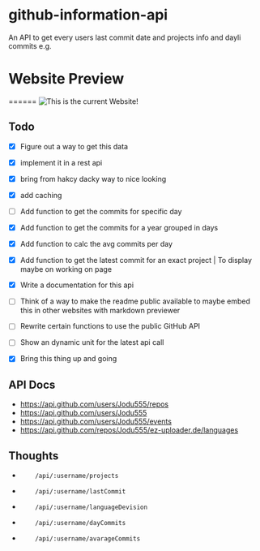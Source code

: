 # github-information-api
An API to get every users last commit date and projects info and dayli commits e.g.

# Website Preview
======
![This is the current Website!](https://images.jodu555.de/37ea532654e9243383fab095cfa9c1e3.png "This is the current Website!")

## Todo
* [x] Figure out a way to get this data
* [x] implement it in a rest api
* [x] bring from hakcy dacky way to nice looking
* [x] add caching
* [ ] Add function to get the commits for specific day
* [x] Add function to get the commits for a year grouped in days
* [x] Add function to calc the avg commits per day
* [x] Add function to get the latest commit for an exact project | To display maybe on working on page
* [x] Write a documentation for this api
* [ ] Think of a way to make the readme public available to maybe embed this in other websites with markdown previewer
* [ ] Rewrite certain functions to use the public GitHub API
* [ ] Show an dynamic unit for the latest api call
* [x] Bring this thing up and going


## API Docs
*   https://api.github.com/users/Jodu555/repos
*   https://api.github.com/users/Jodu555
*   https://api.github.com/users/Jodu555/events
*   https://api.github.com/repos/Jodu555/ez-uploader.de/languages


## Thoughts
*         /api/:username/projects
*         /api/:username/lastCommit
*         /api/:username/languageDevision
*         /api/:username/dayCommits
*         /api/:username/avarageCommits
